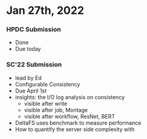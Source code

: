 # Jan 27th, 2022

### HPDC Submission

- Done
- Due today

### SC'22 Submission

- lead by Ed
- Configurable Consistency 
- Due April 1st
- insights: the I/O log analysis on consistency
  - visible after write
  - visible after job, Montage
  - visible after workflow, ResNet, BERT
- DeltaFS uses benchmark to measure performance
- How to quantify the server side complexity with 
